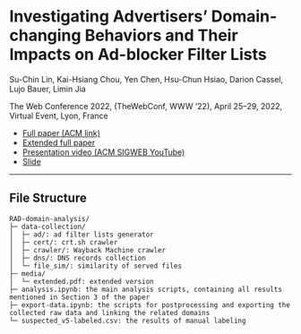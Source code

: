 # Investigating Advertisers’ Domain-changing Behaviors and Their Impacts on Ad-blocker Filter Lists

Su-Chin Lin, Kai-Hsiang Chou, Yen Chen, Hsu-Chun Hsiao, Darion Cassel, Lujo Bauer, Limin Jia

The Web Conference 2022, (TheWebConf, WWW ’22), April 25–29, 2022, Virtual Event, Lyon, France

- [Full paper (ACM link)](https://dl.acm.org/doi/10.1145/3485447.3512218)
- [Extended full paper](media/extended.pdf)
- [Presentation video (ACM SIGWEB YouTube)](https://www.youtube.com/watch?v=IsRUSjh8xn8)
- [Slide](media/slide.pdf)


---

## File Structure

```
RAD-domain-analysis/  
├─ data-collection/  
│  ├─ ad/: ad filter lists generator  
│  ├─ cert/: crt.sh crawler  
│  ├─ crawler/: Wayback Machine crawler  
│  ├─ dns/: DNS records collection  
│  └─ file_sim/: similarity of served files  
├─ media/  
│  └─ extended.pdf: extended version  
├─ analysis.ipynb: the main analysis scripts, containing all results mentioned in Section 3 of the paper  
├─ export-data.ipynb: the scripts for postprocessing and exporting the collected raw data and linking the related domains  
└─ suspected_v5-labeled.csv: the results of manual labeling  
```
